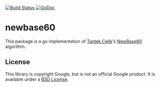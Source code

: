 [![Build Status](https://travis-ci.org/willnorris/newbase60.svg?branch=master)](https://travis-ci.org/willnorris/newbase60)
[![GoDoc](https://godoc.org/willnorris.com/go/newbase60?status.svg)](https://godoc.org/willnorris.com/go/newbase60)

# newbase60 #

This package is a go implementation of [Tantek Çelik][tantek]'s [NewBase60][]
algorithm.

[tantek]: http://tantek.com/
[NewBase60]: http://tantek.com/w/NewBase60

## License ##

This library is copyright Google, but is not an official Google product.  It is
available under a [BSD License][].

[BSD License]: LICENSE

